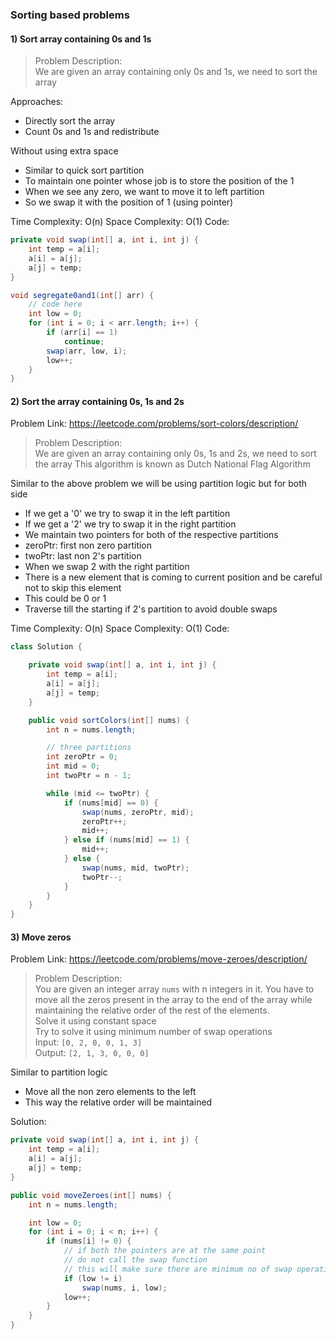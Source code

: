 ### Sorting based problems

#### 1) Sort array containing 0s and 1s
> Problem Description: <br>
> We are given an array containing only 0s and 1s, we need to sort the array

Approaches:
- Directly sort the array
- Count 0s and 1s and redistribute

Without using extra space
- Similar to quick sort partition
- To maintain one pointer whose job is to store the position of the 1
- When we see any zero, we want to move it to left partition
- So we swap it with the position of 1 (using pointer)

Time Complexity: O(n)
Space Complexity: O(1)
Code:
```java
private void swap(int[] a, int i, int j) {
    int temp = a[i];
    a[i] = a[j];
    a[j] = temp;
}

void segregate0and1(int[] arr) {
    // code here
    int low = 0;
    for (int i = 0; i < arr.length; i++) {
        if (arr[i] == 1)
            continue;
        swap(arr, low, i);
        low++;
    }
}
```

#### 2) Sort the array containing 0s, 1s and 2s
Problem Link: https://leetcode.com/problems/sort-colors/description/
> Problem Description: <br>
> We are given an array containing only 0s, 1s and 2s, we need to sort the array
> This algorithm is known as Dutch National Flag Algorithm

Similar to the above problem we will be using partition logic but for both side
- If we get a '0' we try to swap it in the left partition
- If we get a '2' we try to swap it in the right partition
- We maintain two pointers for both of the respective partitions
- zeroPtr: first non zero partition
- twoPtr: last non 2's partition
- When we swap 2 with the right partition
- There is a new element that is coming to current position and be careful not to skip this element
- This could be 0 or 1
- Traverse till the starting if 2's partition to avoid double swaps 

Time Complexity: O(n)
Space Complexity: O(1)
Code:
```java
class Solution {

    private void swap(int[] a, int i, int j) {
        int temp = a[i];
        a[i] = a[j];
        a[j] = temp;
    }

    public void sortColors(int[] nums) {
        int n = nums.length;

        // three partitions
        int zeroPtr = 0;
        int mid = 0;
        int twoPtr = n - 1;

        while (mid <= twoPtr) {
            if (nums[mid] == 0) {
                swap(nums, zeroPtr, mid);
                zeroPtr++;
                mid++;
            } else if (nums[mid] == 1) {
                mid++;
            } else {
                swap(nums, mid, twoPtr);
                twoPtr--;
            }
        }
    }
}
```

#### 3) Move zeros
Problem Link: https://leetcode.com/problems/move-zeroes/description/
> Problem Description: <br>
> You are given an integer array ```nums``` with n integers in it. You have to move all the zeros present in the array to the end of the array while maintaining the relative order of the rest of the elements. <br>
> Solve it using constant space <br>
> Try to solve it using minimum number of swap operations <br>
> Input: ```[0, 2, 0, 0, 1, 3]``` <br>
> Output: ```[2, 1, 3, 0, 0, 0]```

Similar to partition logic
- Move all the non zero elements to the left
- This way the relative order will be maintained

Solution:
```java
private void swap(int[] a, int i, int j) {
    int temp = a[i];
    a[i] = a[j];
    a[j] = temp;
}

public void moveZeroes(int[] nums) {
    int n = nums.length;

    int low = 0;
    for (int i = 0; i < n; i++) {
        if (nums[i] != 0) {
            // if both the pointers are at the same point
            // do not call the swap function
            // this will make sure there are minimum no of swap operations
            if (low != i)
                swap(nums, i, low);
            low++;
        }
    }
}
```
